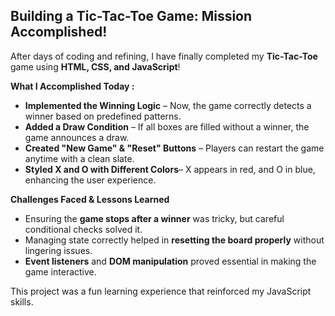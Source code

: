 ## **Building a Tic-Tac-Toe Game: Mission Accomplished!**

After days of coding and refining, I have finally completed my **Tic-Tac-Toe** game using **HTML, CSS, and JavaScript**! 

**What I Accomplished Today :**

* **Implemented the Winning Logic** – Now, the game correctly detects a winner based on predefined patterns.
* **Added a Draw Condition** – If all boxes are filled without a winner, the game announces a draw.
* **Created "New Game" & "Reset" Buttons** – Players can restart the game anytime with a clean slate.
*  **Styled X and O with Different Colors**– X appears in red, and O in blue, enhancing the user experience.

**Challenges Faced & Lessons Learned**

* Ensuring the **game stops after a winner** was tricky, but careful conditional checks solved it.
* Managing state correctly helped in **resetting the board properly** without lingering issues.
* **Event listeners** and **DOM manipulation** proved essential in making the game interactive.

This project was a fun learning experience that reinforced my JavaScript skills.